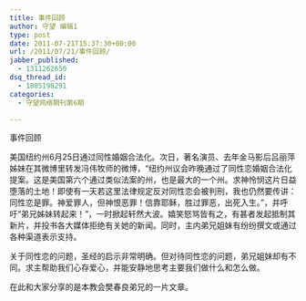 ```yaml
---
title: 事件回顾
author: 守望 编辑1
type: post
date: 2011-07-21T15:37:30+00:00
url: /2011/07/21/事件回顾/
jabber_published:
  - 1311262650
dsq_thread_id:
  - 1805198291
categories:
  - 守望网络期刊第6期

---
```

事件回顾

美国纽约州6月25日通过同性婚姻合法化。次日，著名演员、去年金马影后吕丽萍姊妹在其微博里转发冯伟牧师的微博，“纽约州议会昨晚通过了同性恋婚姻合法化提案。这是美国第六个通过类似法案的州，也是最大的一个州。求神怜悯这片日益堕落的土地！即使有一天若这里法律规定反对同性恋会被判刑，我也仍然要传讲：同性恋是罪。神爱罪人，但神恨恶罪！信靠耶稣，胜过罪恶，出死入生。”，并呼吁“弟兄姊妹转起来！”，一时掀起轩然大波。嬉笑怒骂皆有之，有甚者发起抵制其新片，并投书各大媒体拒绝有关她的新闻。同时，主内弟兄姐妹有纷纷撰文或通过各种渠道表示支持。

关于同性恋的问题，圣经的启示非常明确。但对待同性恋的问题，弟兄姐妹却有不同。求主帮助我们心存爱心，并能安静地思考主要我们做什么和怎么做。

在此和大家分享的是本教会樊春良弟兄的一片文章。
